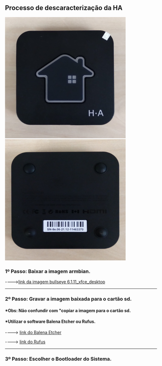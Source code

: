 ## Processo de descaracterização da HA
<img src="https://github.com/renanBatalha/tv_box_imagens/blob/main/amlogic_ha_frontal.jpeg" height= 400 width=400> <img src = "https://github.com/renanBatalha/tv_box_imagens/blob/main/amlogic_ha_traseira.jpeg" height= 400 width=400>

### 1º Passo: Baixar a imagem armbian.
      
  
----><a href="https://armbian.hosthatch.com/archive/aml-s9xx-box/archive/Armbian_23.02.2_Aml-s9xx-box_bullseye_current_6.1.11_xfce_desktop.img.xz">link da imagem bullseye 6.1.11_xfce_desktop<a>

***
### 2º Passo: Gravar a imagem baixada para o cartão sd.
#### *Obs: Não confundir com "copiar a imagem para o cartão sd.
#### *Utilizar o software Balena Etcher ou Rufus.
----> <a href="https://etcher.balena.io/">link do Balena Etcher<a>

----> <a href="https://rufus.ie/pt_BR/">link do Rufus<a>


***
### 3º Passo: Escolher o Bootloader do Sistema.
